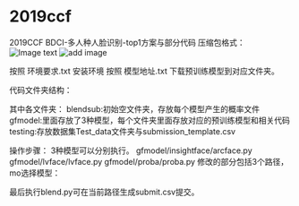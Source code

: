 # 2019ccf
2019CCF BDCI-多人种人脸识别-top1方案与部分代码
压缩包格式：
![Image text](https://raw.github.com/themostnewone/repositpry/master/2019ccf/img-folder/1.png)
![add image](https://github.com/themostnewone/master/2019ccf/image-folder/1.png)

按照 环境要求.txt 安装环境
按照 模型地址.txt 下载预训练模型到对应文件夹。

代码文件夹结构：

 
其中各文件夹：
blendsub:初始空文件夹，存放每个模型产生的概率文件
gfmodel:里面存放了3种模型，每个文件夹里面存放对应的预训练模型和相关代码
testing:存放数据集Test_data文件夹与submission_template.csv

操作步骤：
3种模型可以分别执行。
gfmodel/insightface/arcface.py
gfmodel/lvface/lvface.py
gfmodel/proba/proba.py
修改的部分包括3个路径，mo选择模型：
 
最后执行blend.py可在当前路径生成submit.csv提交。
